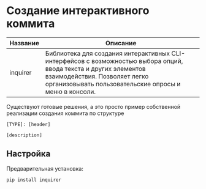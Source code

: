 # Создание интерактивного коммита

| Название  | Описание |
|-----------|----------|
| inquirer | Библиотека для создания интерактивных CLI-интерфейсов с возможностью выбора опций, ввода текста и других элементов взаимодействия. Позволяет легко организовывать пользовательские опросы и меню в консоли. |

Существуют готовые решения, а это просто пример собственной реализации создания коммита по структуре

```text
[TYPE]: [header]

[description]
```

## Настройка

Предварительная установка:

```bash
pip install inquirer
```